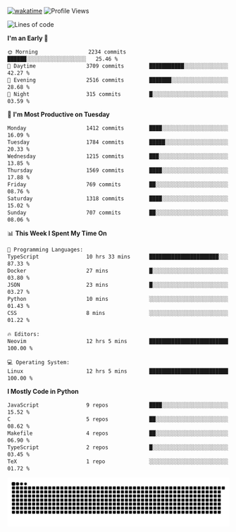 [![wakatime](https://wakatime.com/badge/user/b920b284-3cde-4cd4-b72e-f7f22d050b16.svg)](https://wakatime.com/@b920b284-3cde-4cd4-b72e-f7f22d050b16)
![Profile Views](http://img.shields.io/badge/Profile%20Views-4586-blue)
<!--START_SECTION:waka-->
![Lines of code](https://img.shields.io/badge/From%20Hello%20World%20I%27ve%20Written-6.6%20million%20lines%20of%20code-blue)

**I'm an Early 🐤** 

```text
🌞 Morning                2234 commits        ██████░░░░░░░░░░░░░░░░░░░   25.46 % 
🌆 Daytime                3709 commits        ███████████░░░░░░░░░░░░░░   42.27 % 
🌃 Evening                2516 commits        ███████░░░░░░░░░░░░░░░░░░   28.68 % 
🌙 Night                  315 commits         █░░░░░░░░░░░░░░░░░░░░░░░░   03.59 % 
```
📅 **I'm Most Productive on Tuesday** 

```text
Monday                   1412 commits        ████░░░░░░░░░░░░░░░░░░░░░   16.09 % 
Tuesday                  1784 commits        █████░░░░░░░░░░░░░░░░░░░░   20.33 % 
Wednesday                1215 commits        ███░░░░░░░░░░░░░░░░░░░░░░   13.85 % 
Thursday                 1569 commits        ████░░░░░░░░░░░░░░░░░░░░░   17.88 % 
Friday                   769 commits         ██░░░░░░░░░░░░░░░░░░░░░░░   08.76 % 
Saturday                 1318 commits        ████░░░░░░░░░░░░░░░░░░░░░   15.02 % 
Sunday                   707 commits         ██░░░░░░░░░░░░░░░░░░░░░░░   08.06 % 
```


📊 **This Week I Spent My Time On** 

```text
💬 Programming Languages: 
TypeScript               10 hrs 33 mins      ██████████████████████░░░   87.33 % 
Docker                   27 mins             █░░░░░░░░░░░░░░░░░░░░░░░░   03.80 % 
JSON                     23 mins             █░░░░░░░░░░░░░░░░░░░░░░░░   03.27 % 
Python                   10 mins             ░░░░░░░░░░░░░░░░░░░░░░░░░   01.43 % 
CSS                      8 mins              ░░░░░░░░░░░░░░░░░░░░░░░░░   01.22 % 

🔥 Editors: 
Neovim                   12 hrs 5 mins       █████████████████████████   100.00 % 

💻 Operating System: 
Linux                    12 hrs 5 mins       █████████████████████████   100.00 % 
```

**I Mostly Code in Python** 

```text
JavaScript               9 repos             ████░░░░░░░░░░░░░░░░░░░░░   15.52 % 
C                        5 repos             ██░░░░░░░░░░░░░░░░░░░░░░░   08.62 % 
Makefile                 4 repos             ██░░░░░░░░░░░░░░░░░░░░░░░   06.90 % 
TypeScript               2 repos             █░░░░░░░░░░░░░░░░░░░░░░░░   03.45 % 
TeX                      1 repo              ░░░░░░░░░░░░░░░░░░░░░░░░░   01.72 % 
```




<!--END_SECTION:waka-->
![Snake animation](https://raw.githubusercontent.com/timmypidashev/timmypidashev/main/commits.svg)
